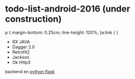 # todo-list-android-2016 (under construction)

p { margin-bottom: 0.25cm; line-height: 120%; }a:link {  }

- RX JAVA 
- Dagger 2.0 
- Retrofit2 
- Jackson 
- Ok Http3 

backend en [python
flask](https://github.com/yahve/rest-api-todo-list-2016)

